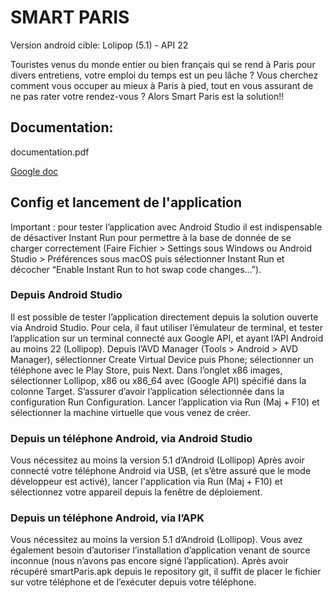 # SMART PARIS

Version android cible: Lolipop (5.1) - API 22

Touristes venus du monde entier ou bien français qui se rend à Paris pour divers entretiens, votre emploi du temps est un peu lâche ? Vous cherchez comment vous occuper au mieux à Paris à pied, tout en vous assurant de ne pas rater votre rendez-vous ? Alors Smart Paris est la solution!!

## Documentation:

documentation.pdf

[Google doc](https://docs.google.com/document/d/1dCASpX4hjpEwOEccpxKo0HqG5fbOhJXF_m2IFbXk-Qg/edit#)

## Config et lancement de l'application

Important : pour tester l’application avec Android Studio il est indispensable de désactiver Instant Run pour permettre à la base de donnée de se charger correctement (Faire Fichier > Settings sous Windows ou Android Studio > Préférences sous macOS puis sélectionner Instant Run et décocher “Enable Instant Run to hot swap code changes…”).

### Depuis Android Studio
Il est possible de tester l’application directement depuis la solution ouverte via Android Studio.
Pour cela, il faut utiliser l’émulateur de terminal, et tester l’application sur un terminal connecté aux Google API, et ayant l’API Android au moins 22 (Lollipop).
Depuis l’AVD Manager (Tools > Android > AVD Manager), sélectionner Create Virtual Device puis Phone; sélectionner un téléphone avec le Play Store, puis Next. Dans l’onglet x86 images, sélectionner Lollipop, x86 ou x86_64 avec (Google API) spécifié dans la colonne Target.
S’assurer d’avoir l’application sélectionnée dans la configuration Run Configuration. 
Lancer l’application via Run (Maj + F10) et sélectionner la machine virtuelle que vous venez de créer. 
### Depuis un téléphone Android, via Android Studio
Vous nécessitez au moins la version 5.1 d’Android (Lollipop)
Après avoir connecté votre téléphone Android via USB, (et s’être assuré que le mode développeur est activé), lancer l'application via Run (Maj + F10) et sélectionnez votre appareil depuis la fenêtre de déploiement.
### Depuis un téléphone Android, via l’APK
Vous nécessitez au moins la version 5.1 d’Android (Lollipop). Vous avez également besoin d’autoriser l’installation d’application venant de source inconnue (nous n’avons pas encore signé l’application).
Après avoir récupéré smartParis.apk depuis le repository git, il suffit de placer le fichier sur votre téléphone et de l’exécuter depuis votre téléphone.


